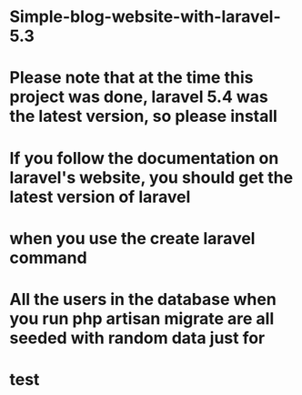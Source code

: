 # Simple-blog-website-with-laravel-5.3
# Please note that at the time this project was done, laravel 5.4 was the latest version, so please install 
# If you follow the documentation on laravel's website, you should get the latest version of laravel
# when you use the create laravel command

# All the users in the database when you run php artisan migrate are all seeded with random data just for
# test
